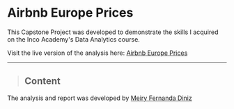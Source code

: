 # Airbnb Europe Prices
This Capstone Project was developed to demonstrate the skills I acquired on the Inco Academy's Data Analytics course.

Visit the live version of the analysis here: [Airbnb Europe Prices](https://meirydiniz.github.io/Airbnb-Europe-Prices/)

---

> ## Content
The analysis and report was developed by [Meiry Fernanda Diniz](https://www.linkedin.com/in/meirydiniz/)

